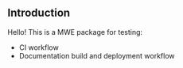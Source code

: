 ## Introduction
Hello! This is a MWE package for testing:
- CI workflow
- Documentation build and deployment workflow

```@contents
```
